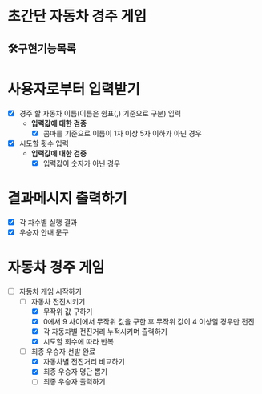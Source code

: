 # 초간단 자동차 경주 게임

## 🛠구현기능목록

# 사용자로부터 입력받기

- [x] 경주 할 자동차 이름(이름은 쉼표(,) 기준으로 구분) 입력
    - **입력값에 대한 검증**
        - [x] 콤마를 기준으로 이름이 1자 이상 5자 이하가 아닌 경우
- [x] 시도할 횟수 입력
    - **입력값에 대한 검증**
        - [x] 입력값이 숫자가 아닌 경우

# 결과메시지 출력하기

- [x] 각 차수별 실행 결과
- [x] 우승자 안내 문구

# 자동차 경주 게임

- [ ] 자동차 게임 시작하기
    - [ ] 자동차 전진시키기
        - [x] 무작위 값 구하기
        - [x] 0에서 9 사이에서 무작위 값을 구한 후 무작위 값이 4 이상일 경우만 전진
        - [x] 각 자동차별 전진거리 누적시키며 출력하기
        - [x] 시도할 회수에 따라 반복

    - [ ] 최종 우승자 선발 완료
        - [x] 자동차별 전진거리 비교하기
        - [x] 최종 우승자 명단 뽑기
        - [ ] 최종 우승자 출력하기
